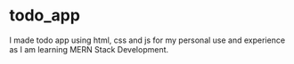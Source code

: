 # todo_app
I made todo app using html, css and js for my personal use and experience as I am learning MERN Stack Development.

